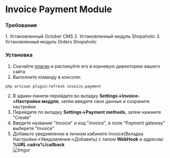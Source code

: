 <h1>Invoice Payment Module</h1>

<h3>Требования</h3>
1. Установленный October CMS
2. Установленный модуль Shopaholic
3. Установленный модуль Orders Shopaholic

<h3>Установка</h3>

1. Скачайте [плагин](https://github.com/Invoice-LLC/Invoice.Module.OctoberCMS/archive/master.zip) и распакуйте его в корневую директорию вашего сайта
2. Выполните команду в консоли:
```shell script
php artisan plugin:refresh invoice.payment
```
2. В админ-панели перейдите во вкладку **Settings->Invoice->Настройки модуля**, затем введите свои данные и сохраните настройки
3. Перейдите по вкладку **Settings->Payment methods**, затем нажмите "Create"
4. Введите название "Invoice" и код "invoice", в поле "Payment gateway" выберете "Invoice"
5. Добавьте уведомление в личном кабинете Invoice(Вкладка Настройки->Уведомления->Добавить)
   с типом **WebHook** и адресом: **%URL сайта%/callback**<br>
   ![Imgur](https://imgur.com/lMmKhj1.png)
